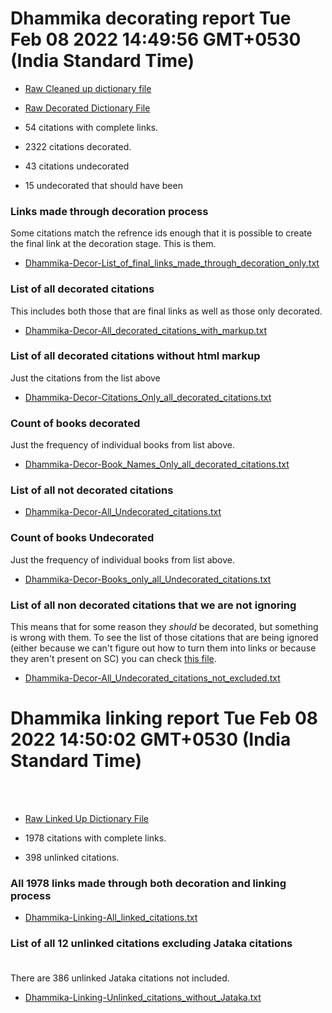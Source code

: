 # Dhammika decorating report Tue Feb 08 2022 14:49:56 GMT+0530 (India Standard Time)
  
  * [Raw Cleaned up dictionary file](https://raw.githubusercontent.com/thesunshade/linkafication-project/main/Dhammika/pli2en_dhammika.json)
  * [Raw Decorated Dictionary File](https://raw.githubusercontent.com/thesunshade/linkafication-project/main/Dhammika/Dhammika-Decorated-pli2en_dhammika.json)

  * 54 citations with complete links.<br>
  * 2322 citations decorated.
  * 43 citations undecorated
  * 15 undecorated that should have been

### Links made through decoration process
  Some citations match the refrence ids enough that it is possible to create the final link at the decoration stage. This is them.
* [Dhammika-Decor-List_of_final_links_made_through_decoration_only.txt](https://github.com/thesunshade/linkafication-project/blob/main/Dhammika/Reports/Dhammika-Decor-List_of_final_links_made_through_decoration_only.txt)<br>

### List of all decorated citations
This includes both those that are final links as well as those only decorated.
* [Dhammika-Decor-All_decorated_citations_with_markup.txt](https://github.com/thesunshade/linkafication-project/blob/main/Dhammika/Reports/Dhammika-Decor-All_decorated_citations_with_markup.txt)<br>

### List of all decorated citations without html markup
Just the citations from the list above
* [Dhammika-Decor-Citations_Only_all_decorated_citations.txt](https://github.com/thesunshade/linkafication-project/blob/main/Dhammika/Reports/Dhammika-Decor-Citations_Only_all_decorated_citations.txt)<br>

### Count of books decorated
Just the frequency of individual books from list above.
* [Dhammika-Decor-Book_Names_Only_all_decorated_citations.txt](https://github.com/thesunshade/linkafication-project/blob/main/Dhammika/Reports/Dhammika-Decor-Book_Names_Only_all_decorated_citations.txt)<br>

### List of all not decorated citations
* [Dhammika-Decor-All_Undecorated_citations.txt](https://github.com/thesunshade/linkafication-project/blob/main/Dhammika/Reports/Dhammika-Decor-All_Undecorated_citations.txt)<br>

### Count of books Undecorated
Just the frequency of individual books from list above.
* [Dhammika-Decor-Books_only_all_Undecorated_citations.txt](https://github.com/thesunshade/linkafication-project/blob/main/Dhammika/Reports/Dhammika-Decor-Books_only_all_Undecorated_citations.txt)<br>

### List of all non decorated citations that we are not ignoring
This means that for some reason they *should* be decorated, but something is wrong with them. To see the list of those citations that are being ignored (either because we can't figure out how to turn them into links or because they aren't present on SC) you can check [this file](https://github.com/thesunshade/linkafication-project/blob/main/app/excludeList.js).
* [Dhammika-Decor-All_Undecorated_citations_not_excluded.txt](https://github.com/thesunshade/linkafication-project/blob/main/Dhammika/Reports/Dhammika-Decor-All_Undecorated_citations_not_excluded.txt)<br>
# Dhammika linking report Tue Feb 08 2022 14:50:02 GMT+0530 (India Standard Time)
  <br><br>
  * [Raw Linked Up Dictionary File](https://raw.githubusercontent.com/thesunshade/linkafication-project/main/Dhammika/Dhammika-LinkedUp-pli2en_dhammika.json)

  * 1978 citations with complete links.<br>
  * 398 unlinked citations.

### All 1978 links made through both decoration and linking process
* [Dhammika-Linking-All_linked_citations.txt](https://github.com/thesunshade/linkafication-project/blob/main/Dhammika/Reports/Dhammika-Linking-All_linked_citations.txt)<br>

### List of all 12 unlinked citations excluding Jataka citations<br><br>
There are 386 unlinked Jataka citations not included.

* [Dhammika-Linking-Unlinked_citations_without_Jataka.txt](https://github.com/thesunshade/linkafication-project/blob/main/Dhammika/Reports/Dhammika-Linking-Unlinked_citations_without_Jataka.txt)<br>
